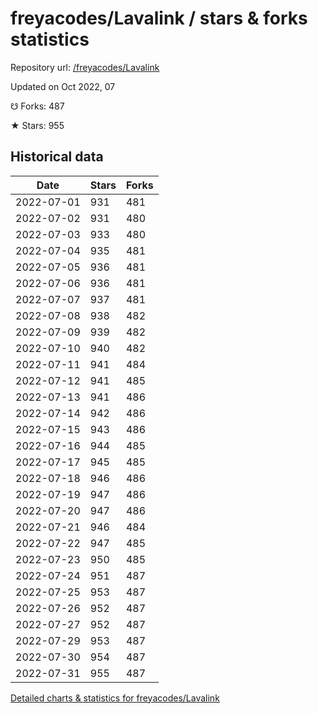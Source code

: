# freyacodes/Lavalink / stars & forks statistics

Repository url: [/freyacodes/Lavalink](https://github.com/freyacodes/Lavalink)

Updated on Oct 2022, 07

☋ Forks: 487

★ Stars: 955

## Historical data
| Date | Stars | Forks |
|------|-------|-------|
| 2022-07-01 | 931 | 481 | 
| 2022-07-02 | 931 | 480 | 
| 2022-07-03 | 933 | 480 | 
| 2022-07-04 | 935 | 481 | 
| 2022-07-05 | 936 | 481 | 
| 2022-07-06 | 936 | 481 | 
| 2022-07-07 | 937 | 481 | 
| 2022-07-08 | 938 | 482 | 
| 2022-07-09 | 939 | 482 | 
| 2022-07-10 | 940 | 482 | 
| 2022-07-11 | 941 | 484 | 
| 2022-07-12 | 941 | 485 | 
| 2022-07-13 | 941 | 486 | 
| 2022-07-14 | 942 | 486 | 
| 2022-07-15 | 943 | 486 | 
| 2022-07-16 | 944 | 485 | 
| 2022-07-17 | 945 | 485 | 
| 2022-07-18 | 946 | 486 | 
| 2022-07-19 | 947 | 486 | 
| 2022-07-20 | 947 | 486 | 
| 2022-07-21 | 946 | 484 | 
| 2022-07-22 | 947 | 485 | 
| 2022-07-23 | 950 | 485 | 
| 2022-07-24 | 951 | 487 | 
| 2022-07-25 | 953 | 487 | 
| 2022-07-26 | 952 | 487 | 
| 2022-07-27 | 952 | 487 | 
| 2022-07-29 | 953 | 487 | 
| 2022-07-30 | 954 | 487 | 
| 2022-07-31 | 955 | 487 | 


[Detailed charts & statistics for freyacodes/Lavalink](https://reviewgithub.com/rep/freyacodes/Lavalink)
